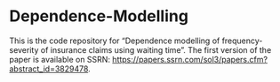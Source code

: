 # Dependence-Modelling
This is the code repository for “Dependence modelling of frequency-severity of insurance claims using waiting time”. The first version of the paper is available on SSRN: https://papers.ssrn.com/sol3/papers.cfm?abstract_id=3829478. 
